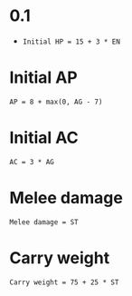 # 0.1

* `Initial HP = 15 + 3 * EN`

# Initial AP

```
AP = 8 + max(0, AG - 7)
```

# Initial AC

```
AC = 3 * AG
```

# Melee damage

```
Melee damage = ST
```

# Carry weight

```
Carry weight = 75 + 25 * ST
```

